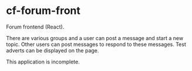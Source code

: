 # cf-forum-front

Forum frontend (React).

There are various groups and a user can post a message and start a new topic. Other users can post messages 
to respond to these messages. Test adverts can be displayed on the page.

This application is incomplete.